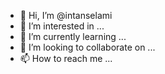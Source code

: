 - 👋 Hi, I’m @intanselami
- 👀 I’m interested in ...
- 🌱 I’m currently learning ...
- 💞️ I’m looking to collaborate on ...
- 📫 How to reach me ...

<!---
intanselami/intanselami is a ✨ special ✨ repository because its `README.md` (this file) appears on your GitHub profile.
You can click the Preview link to take a look at your changes.
--->

